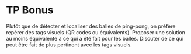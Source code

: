 # TP Bonus

Plutôt que de détecter et localiser des balles de ping-pong, on préfère repérer des tags visuels (QR codes ou équivalents). Proposer une solution au moins équivalente à ce qui a été fait pour les balles. Discuter de ce qui peut être fait de plus pertinent avec les tags visuels.
